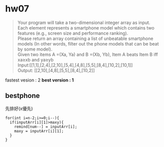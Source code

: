 # hw07
>Your program will take a two-dimensional integer array as input.   
>Each element represents a smartphone model which contains two features (e.g., screen size and performance ranking).  
>Please return an array containing a list of unbeatable smartphone models (In other words, filter out the phone models that can be beat by some model).  
>Given two items A =(Xa, Ya) and B =(Xb, Yb), Item A beats Item B iff xa≥xb and ya≥yb  
>Input:[[1,1],[2,4],[2,10],[5,4],[4,8],[5,5],[8,4],[10,2],[10,1]]  
>Output: [[2,10],[4,8],[5,5],[8,4],[10,2]]  

fastest vesion : 2
**best version : 1**
## bestphone  
先排好(x優先)
```
for(int i=n-2;i>=0;i--){
  if(inputArr[i][1]>maxy){
    remind[num--] = inputArr[i];
    maxy = inputArr[i][1];
  }
}
```

